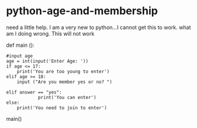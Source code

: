 # python-age-and-membership
need a little help. I am a very new to python...I cannot get this to work. 
what am I doing wrong. This will not work

def main ():

    #input age
    age = int(input('Enter Age: '))
    if age <= 17:
        print('You are too young to enter')
    elif age >= 18:
        input ("Are you member yes or no? ")
       
    elif answer == "yes":  
                print('You can enter')
    else:
        print('You need to join to enter')

main()

